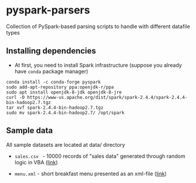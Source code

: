 # pyspark-parsers

Collection of PySpark-based parsing scripts to handle with
different datafile types

## Installing dependencies

- At first, you need to install Spark infrastructure 
(suppose you already have ```conda``` package manager)
```shell script
conda install -c conda-forge pyspark 
sudo add-apt-repository ppa:openjdk-r/ppa
sudo apt install openjdk-8-jdk openjdk-8-jre
curl -O https://www-us.apache.org/dist/spark/spark-2.4.4/spark-2.4.4-bin-hadoop2.7.tgz
tar xvf spark-2.4.4-bin-hadoop2.7.tgz
sudo mv spark-2.4.4-bin-hadoop2.7/ /opt/spark 
```

## Sample data

All sample datasets are located at data/ directory

- ```sales.csv ``` - 10000 records of "sales data" 
generated through random logic in VBA 
([link](http://eforexcel.com/wp/downloads-18-sample-csv-files-data-sets-for-testing-sales/))

- ```menu.xml``` - short breakfast menu presented as an xml-file 
([link](http://www-db.deis.unibo.it/courses/TW/DOCS/w3schools/xml/xml_examples.asp.html))